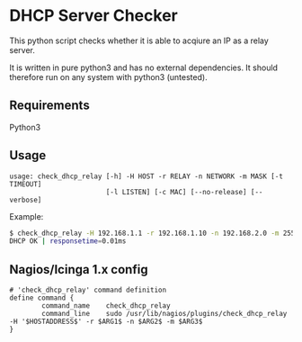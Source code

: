 # DHCP Server Checker

This python script checks whether it is able to acqiure an IP as a relay server.

It is written in pure python3 and has no external dependencies. It should therefore run on any system with python3 (untested).

## Requirements

Python3

## Usage

```
usage: check_dhcp_relay [-h] -H HOST -r RELAY -n NETWORK -m MASK [-t TIMEOUT]
                        [-l LISTEN] [-c MAC] [--no-release] [--verbose]
```

Example:
```bash
$ check_dhcp_relay -H 192.168.1.1 -r 192.168.1.10 -n 192.168.2.0 -m 255.255.255.0
DHCP OK | responsetime=0.01ms
```

## Nagios/Icinga 1.x config

```
# 'check_dhcp_relay' command definition
define command {
        command_name    check_dhcp_relay
        command_line    sudo /usr/lib/nagios/plugins/check_dhcp_relay -H '$HOSTADDRESS$' -r $ARG1$ -n $ARG2$ -m $ARG3$
}
```
